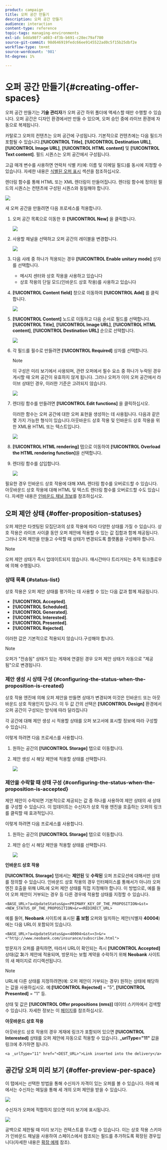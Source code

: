 ```yaml
---
product: campaign
title: 오퍼 공간 만들기
description: 오퍼 공간 만들기
audience: interaction
content-type: reference
topic-tags: managing-environments
exl-id: bdda98f7-a083-4f3b-b691-c28ec79af780
source-git-commit: 98d646919fedc66ee9145522ad0c5f15b25dbf2e
workflow-type: tm+mt
source-wordcount: '981'
ht-degree: 1%

---
```


# 오퍼 공간 만들기{#creating-offer-spaces}

오퍼 공간 만들기는 **기술 관리자**&#x200B;가 오퍼 공간 하위 폴더에 액세스할 때만 수행할 수 있습니다. 오퍼 공간은 디자인 환경에서만 만들 수 있으며, 오퍼 승인 중에 라이브 환경에 자동으로 복제됩니다.

카탈로그 오퍼의 컨텐츠는 오퍼 공간에 구성됩니다. 기본적으로 컨텐츠에는 다음 필드가 포함될 수 있습니다.**[!UICONTROL Title]**, **[!UICONTROL Destination URL]**, **[!UICONTROL Image URL]**, **[!UICONTROL HTML content]** 및 **[!UICONTROL Text content]**. 필드 시퀀스는 오퍼 공간에서 구성됩니다.

고급 매개 변수를 사용하면 연락처 식별 키(예: 이름 및 이메일 필드)를 동시에 지정할 수 있습니다. 자세한 내용은 [식별된 오퍼 표시](../../interaction/using/integration-via-javascript--client-side-.md#presenting-an-identified-offer) 섹션을 참조하십시오.

렌더링 함수를 통해 HTML 또는 XML 렌더링이 만들어집니다. 렌더링 함수에 정의된 필드의 시퀀스는 컨텐츠에 구성된 시퀀스와 동일해야 합니다.

![](assets/offer_space_create_009.png)

새 오퍼 공간을 만들려면 다음 프로세스를 적용합니다.

1. 오퍼 공간 목록으로 이동한 후 **[!UICONTROL New]** 을 클릭합니다.

   ![](assets/offer_space_create_001.png)

1. 사용할 채널을 선택하고 오퍼 공간의 레이블을 변경합니다.

   ![](assets/offer_space_create_002.png)

1. 다음 사례 중 하나가 적용되는 경우 **[!UICONTROL Enable unitary mode]** 상자를 선택합니다.

   * 메시지 센터와 상호 작용을 사용하고 있습니다
   * 상호 작용의 단일 모드(인바운드 상호 작용)를 사용하고 있습니다

1. **[!UICONTROL Content field]** 창으로 이동하여 **[!UICONTROL Add]** 를 클릭합니다.

   ![](assets/offer_space_create_003.png)

1. **[!UICONTROL Content]** 노드로 이동하고 다음 순서로 필드를 선택합니다.**[!UICONTROL Title]**, **[!UICONTROL Image URL]**, **[!UICONTROL HTML content]**, **[!UICONTROL Destination URL]** 순으로 선택합니다.

   ![](assets/offer_space_create_004.png)

1. 각 필드를 필수로 만들려면 **[!UICONTROL Required]** 상자를 선택합니다.

   >[!NOTE]
   >
   >이 구성은 미리 보기에서 사용되며, 관련 오퍼에서 필수 요소 중 하나가 누락된 경우 게시할 때 오퍼 공간이 유효하지 않게 됩니다. 그러나 오퍼가 이미 오퍼 공간에서 라이브 상태인 경우, 이러한 기준은 고려되지 않습니다.

   ![](assets/offer_space_create_005.png)

1. 렌더링 함수를 만들려면 **[!UICONTROL Edit functions]** 을 클릭하십시오.

   이러한 함수는 오퍼 공간에 대한 오퍼 표현을 생성하는 데 사용됩니다. 다음과 같은 몇 가지 가능한 형식이 있습니다.아웃바운드 상호 작용 및 인바운드 상호 작용을 위한 XML용 HTML 또는 텍스트입니다.

   ![](assets/offer_space_create_006.png)

1. **[!UICONTROL HTML rendering]** 탭으로 이동하여 **[!UICONTROL Overload the HTML rendering function]**&#x200B;을 선택합니다.
1. 렌더링 함수를 삽입합니다.

   ![](assets/offer_space_create_007.png)

필요한 경우 인바운드 상호 작용에 대해 XML 렌더링 함수를 오버로드할 수 있습니다. 아웃바운드 상호 작용에 대해 HTML 및 텍스트 렌더링 함수를 오버로드할 수도 있습니다. 자세한 내용은 [인바운드 채널 정보](../../interaction/using/about-inbound-channels.md)를 참조하십시오.

## 오퍼 제안 상태 {#offer-proposition-statuses}

오퍼 제안은 타겟팅된 모집단과의 상호 작용에 따라 다양한 상태를 가질 수 있습니다. 상호 작용은 라이프 사이클 동안 오퍼 제안에 적용할 수 있는 값 집합과 함께 제공됩니다. 그러나 오퍼 제안을 만들고 수락할 때 상태가 변경되도록 플랫폼을 구성해야 합니다.

>[!NOTE]
>
>오퍼 제안 상태가 즉시 업데이트되지 않습니다. 매시간마다 트리거되는 추적 워크플로우에 의해 수행됩니다.

### 상태 목록 {#status-list}

상호 작용은 오퍼 제안 상태를 평가하는 데 사용할 수 있는 다음 값과 함께 제공됩니다.

* **[!UICONTROL Accepted]**.
* **[!UICONTROL Scheduled]**.
* **[!UICONTROL Generated]**.
* **[!UICONTROL Interested]**.
* **[!UICONTROL Presented]**.
* **[!UICONTROL Rejected]**.

이러한 값은 기본적으로 적용되지 않습니다.구성해야 합니다.

>[!NOTE]
>
>오퍼가 &quot;전송됨&quot; 상태가 있는 게재에 연결된 경우 오퍼 제안 상태가 자동으로 &quot;제공됨&quot;으로 변경됩니다.

### 제안 생성 시 상태 구성 {#configuring-the-status-when-the-proposition-is-created}

상호 작용 엔진에 의해 오퍼 제안을 만들면 상태가 변경되며 이것은 인바운드 또는 아웃바운드 상호 작용인지 입니다. 이 두 값 간의 선택은 **[!UICONTROL Design]** 환경에서 오퍼 공간이 구성되는 방식에 따라 달라집니다

각 공간에 대해 제안 생성 시 적용할 상태를 오퍼 보고서에 표시할 정보에 따라 구성할 수 있습니다.

이렇게 하려면 다음 프로세스를 사용합니다.

1. 원하는 공간의 **[!UICONTROL Storage]** 탭으로 이동합니다.
1. 제안 생성 시 해당 제안에 적용할 상태를 선택합니다.

   ![](assets/offer_update_status_001.png)

### 제안을 수락할 때 상태 구성 {#configuring-the-status-when-the-proposition-is-accepted}

제안 제안이 수락되면 기본적으로 제공되는 값 중 하나를 사용하여 제안 상태의 새 상태를 구성할 수 있습니다. 이 업데이트는 수신자가 상호 작용 엔진을 호출하는 오퍼의 링크를 클릭할 때 효과적입니다.

이렇게 하려면 다음 프로세스를 사용합니다.

1. 원하는 공간의 **[!UICONTROL Storage]** 탭으로 이동합니다.
1. 제안 승인 시 해당 제안을 적용할 상태를 선택합니다.

   ![](assets/offer_update_status_002.png)

**인바운드 상호 작용**

**[!UICONTROL Storage]** 탭에서는 **제안된** 및 **수락된** 오퍼 프로모션에 대해서만 상태를 정의할 수 있습니다. 인바운드 상호 작용의 경우 인터페이스를 통해서가 아니라 오퍼 엔진 호출을 위해 URL에 오퍼 제안 상태를 직접 지정해야 합니다. 이 방법으로, 예를 들어 오퍼 제안이 거부되는 경우 등 다른 경우에 적용할 상태를 지정할 수 있습니다.

```
<BASE_URL>?a=UpdateStatus&p=<PRIMARY_KEY_OF_THE_PROPOSITION>&st=<NEW_STATUS_OF_THE_PROPOSITION>&r=<REDIRECT_URL>
```

예를 들어, **Neobank** 사이트에 표시된 **홈 보험** 오퍼와 일치하는 제안(식별자 **40004**)에는 다음 URL이 포함되어 있습니다.

```
<BASE_URL>?a=UpdateStatus&p=<40004>&st=<3>&r=<"http://www.neobank.com/insurance/subscribe.html">
```

방문자가 오퍼를 클릭하면, 따라서 URL이 확인되는 즉시 **[!UICONTROL Accepted]** 상태(값 **3**)가 제안에 적용되며, 방문자는 보험 계약을 수락하기 위해 **Neobank** 사이트의 새 페이지로 리디렉션됩니다.

>[!NOTE]
>
>URL에 다른 상태를 지정하려면(예: 오퍼 제안이 거부되는 경우) 원하는 상태에 해당하는 값을 사용하십시오. 예:**[!UICONTROL Rejected]** = &quot;5&quot;, **[!UICONTROL Presented]** = &quot;1&quot; 등.
>
>상태 및 값은 **[!UICONTROL Offer propositions (nms)]** 데이터 스키마에서 검색할 수 있습니다. 자세한 정보는 이 [페이지](../../configuration/using/data-schemas.md)를 참조하십시오.

**아웃바운드 상호 작용**

아웃바운드 상호 작용의 경우 게재에 링크가 포함되어 있으면 **[!UICONTROL Interested]** 상태를 오퍼 제안에 자동으로 적용할 수 있습니다. **_urlType=&quot;11&quot;** 값을 링크에 추가하면 됩니다.

```
<a _urlType="11" href="<DEST_URL>">Link inserted into the delivery</a>
```

## 공간당 오퍼 미리 보기 {#offer-preview-per-space}

이 탭에서는 선택한 방법을 통해 수신자가 자격이 있는 오퍼를 볼 수 있습니다. 아래 예에서는 수신자는 메일을 통해 세 개의 오퍼 제안을 받을 수 있습니다.

![](assets/offer_space_overview_002.png)

수신자가 오퍼에 적합하지 않으면 미리 보기에 표시됩니다.

![](assets/offer_space_overview_001.png)

공백으로 제한될 때 미리 보기는 컨텍스트를 무시할 수 있습니다. 이는 상호 작용 스키마가 인바운드 채널을 사용하여 스페이스에서 참조되는 필드를 추가하도록 확장된 경우입니다(자세한 내용은 [확장 예제](../../interaction/using/extension-example.md) 참조).
